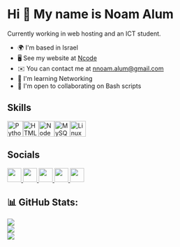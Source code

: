 Hi 👋 My name is Noam Alum
==========================

Currently working in web hosting and an ICT student.

* 🌍  I'm based in Israel
* 🖥️  See my website at [Ncode](http://ncode.codes)
* ✉️  You can contact me at [nnoam.alum@gmail.com](mailto:nnoam.alum@gmail.com)
* 🧠  I'm learning Networking
* 🤝  I'm open to collaborating on Bash scripts

## Skills

<p align="left">
<a href="https://www.python.org/" target="_blank" rel="noreferrer"><img src="https://raw.githubusercontent.com/danielcranney/readme-generator/main/public/icons/skills/python-colored.svg" width="36" height="36" alt="Python" /></a><a href="https://developer.mozilla.org/en-US/docs/Glossary/HTML5" target="_blank" rel="noreferrer"><img src="https://raw.githubusercontent.com/danielcranney/readme-generator/main/public/icons/skills/html5-colored.svg" width="36" height="36" alt="HTML5" /></a><a href="https://nodejs.org/en/" target="_blank" rel="noreferrer"><img src="https://raw.githubusercontent.com/danielcranney/readme-generator/main/public/icons/skills/nodejs-colored.svg" width="36" height="36" alt="NodeJS" /></a><a href="https://www.mysql.com/" target="_blank" rel="noreferrer"><img src="https://raw.githubusercontent.com/danielcranney/readme-generator/main/public/icons/skills/mysql-colored.svg" width="36" height="36" alt="MySQL" /></a><a href="https://www.linux.org" target="_blank" rel="noreferrer"><img src="https://raw.githubusercontent.com/danielcranney/readme-generator/main/public/icons/skills/linux-colored.svg" width="36" height="36" alt="Linux" /></a>
</p>

## Socials

<a href="https://discord.com/users/noam_alum" rel="nofollow"> <themed-picture data-catalyst-inline="true" data-catalyst=""><picture> <source media="(prefers-color-scheme: dark)" srcset="https://raw.githubusercontent.com/danielcranney/readme-generator/main/public/icons/socials/discord.svg"> <source media="(prefers-color-scheme: light)" srcset="https://raw.githubusercontent.com/danielcranney/readme-generator/main/public/icons/socials/discord.svg"> <img src="https://raw.githubusercontent.com/danielcranney/readme-generator/main/public/icons/socials/discord.svg" width="32" height="32" style="visibility:visible;max-width:100%;"> </picture></themed-picture> </a>
<a href="https://www.github.com/Noam-Alum"> <themed-picture data-catalyst-inline="true" data-catalyst=""><picture> <source media="(prefers-color-scheme: dark)" srcset="https://raw.githubusercontent.com/danielcranney/readme-generator/main/public/icons/socials/github-dark.svg"> <source media="(prefers-color-scheme: light)" srcset="https://raw.githubusercontent.com/danielcranney/readme-generator/main/public/icons/socials/github.svg"> <img src="https://raw.githubusercontent.com/danielcranney/readme-generator/main/public/icons/socials/github.svg" width="32" height="32" style="visibility:visible;max-width:100%;"> </picture></themed-picture> </a>
<a href="http://www.instagram.com/noam_alum" rel="nofollow"> <themed-picture data-catalyst-inline="true" data-catalyst=""><picture> <source media="(prefers-color-scheme: dark)" srcset="https://raw.githubusercontent.com/danielcranney/readme-generator/main/public/icons/socials/instagram.svg"> <source media="(prefers-color-scheme: light)" srcset="https://raw.githubusercontent.com/danielcranney/readme-generator/main/public/icons/socials/instagram.svg"> <img src="https://raw.githubusercontent.com/danielcranney/readme-generator/main/public/icons/socials/instagram.svg" width="32" height="32" style="visibility:visible;max-width:100%;"> </picture></themed-picture> </a>
<a href="https://www.linkedin.com/in/noam-alum-51ba7421b/" rel="nofollow"> <themed-picture data-catalyst-inline="true" data-catalyst=""><picture> <source media="(prefers-color-scheme: dark)" srcset="https://raw.githubusercontent.com/danielcranney/readme-generator/main/public/icons/socials/linkedin.svg"> <source media="(prefers-color-scheme: light)" srcset="https://raw.githubusercontent.com/danielcranney/readme-generator/main/public/icons/socials/linkedin.svg"> <img src="https://raw.githubusercontent.com/danielcranney/readme-generator/main/public/icons/socials/linkedin.svg" width="32" height="32" style="visibility:visible;max-width:100%;"> </picture></themed-picture> </a>
<a href="https://www.threads.net/@noam_alum" rel="nofollow"> <themed-picture data-catalyst-inline="true" data-catalyst=""><picture> <source media="(prefers-color-scheme: dark)" srcset="https://raw.githubusercontent.com/danielcranney/readme-generator/main/public/icons/socials/threads-dark.svg"> <source media="(prefers-color-scheme: light)" srcset="https://raw.githubusercontent.com/danielcranney/readme-generator/main/public/icons/socials/threads.svg"> <img src="https://raw.githubusercontent.com/danielcranney/readme-generator/main/public/icons/socials/threads.svg" width="32" height="32" style="visibility:visible;max-width:100%;"> </picture></themed-picture> </a>

## 📊 GitHub Stats:
![](https://github-readme-stats.vercel.app/api?username=Noam-Alum&theme=dark&hide_border=false&include_all_commits=false&count_private=true)<br/>
![](https://github-readme-streak-stats.herokuapp.com/?user=Noam-Alum&theme=dark&hide_border=false)<br/>
![](https://github-readme-stats.vercel.app/api/top-langs/?username=Noam-Alum&theme=dark&hide_border=false&include_all_commits=false&count_private=true&layout=compact)
